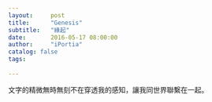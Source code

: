 ```yaml
---
layout:     post
title:      "Genesis"
subtitle:   "緣起"
date:       2016-05-17 08:00:00
author:     "iPortia"
catalog: false
tags:
    
---
```




文字的精微無時無刻不在穿透我的感知，讓我同世界聯繫在一起。